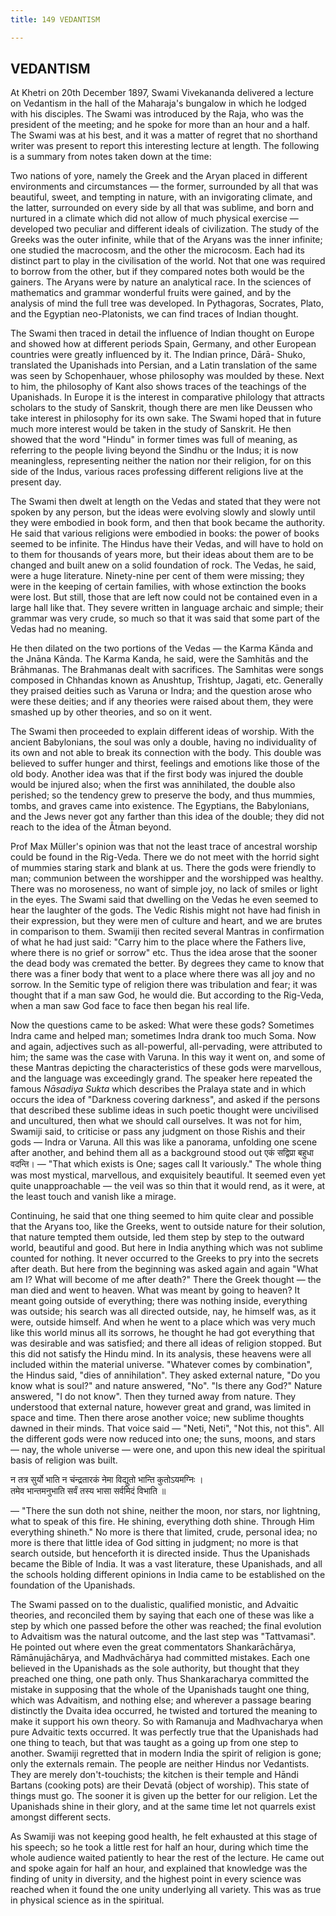 ```yaml
---
title: 149 VEDANTISM

---
```

  

## VEDANTISM

At Khetri on 20th December 1897, Swami Vivekananda delivered a lecture
on Vedantism in the hall of the Maharaja's bungalow in which he lodged
with his disciples. The Swami was introduced by the Raja, who was the
president of the meeting; and he spoke for more than an hour and a half.
The Swami was at his best, and it was a matter of regret that no
shorthand writer was present to report this interesting lecture at
length. The following is a summary from notes taken down at the time:

Two nations of yore, namely the Greek and the Aryan placed in different
environments and circumstances — the former, surrounded by all that was
beautiful, sweet, and tempting in nature, with an invigorating climate,
and the latter, surrounded on every side by all that was sublime, and
born and nurtured in a climate which did not allow of much physical
exercise — developed two peculiar and different ideals of civilization.
The study of the Greeks was the outer infinite, while that of the Aryans
was the inner infinite; one studied the macrocosm, and the other the
microcosm. Each had its distinct part to play in the civilisation of the
world. Not that one was required to borrow from the other, but if they
compared notes both would be the gainers. The Aryans were by nature an
analytical race. In the sciences of mathematics and grammar wonderful
fruits were gained, and by the analysis of mind the full tree was
developed. In Pythagoras, Socrates, Plato, and the Egyptian
neo-Platonists, we can find traces of Indian thought.

The Swami then traced in detail the influence of Indian thought on
Europe and showed how at different periods Spain, Germany, and other
European countries were greatly influenced by it. The Indian prince,
Dārā- Shuko, translated the Upanishads into Persian, and a Latin
translation of the same was seen by Schopenhauer, whose philosophy was
moulded by these. Next to him, the philosophy of Kant also shows traces
of the teachings of the Upanishads. In Europe it is the interest in
comparative philology that attracts scholars to the study of Sanskrit,
though there are men like Deussen who take interest in philosophy for
its own sake. The Swami hoped that in future much more interest would be
taken in the study of Sanskrit. He then showed that the word "Hindu" in
former times was full of meaning, as referring to the people living
beyond the Sindhu or the Indus; it is now meaningless, representing
neither the nation nor their religion, for on this side of the Indus,
various races professing different religions live at the present day.

The Swami then dwelt at length on the Vedas and stated that they were
not spoken by any person, but the ideas were evolving slowly and slowly
until they were embodied in book form, and then that book became the
authority. He said that various religions were embodied in books: the
power of books seemed to be infinite. The Hindus have their Vedas, and
will have to hold on to them for thousands of years more, but their
ideas about them are to be changed and built anew on a solid foundation
of rock. The Vedas, he said, were a huge literature. Ninety-nine per
cent of them were missing; they were in the keeping of certain families,
with whose extinction the books were lost. But still, those that are
left now could not be contained even in a large hall like that. They
severe written in language archaic and simple; their grammar was very
crude, so much so that it was said that some part of the Vedas had no
meaning.

He then dilated on the two portions of the Vedas — the Karma Kānda and
the Jnāna Kānda. The Karma Kanda, he said, were the Samhitās and the
Brāhmanas. The Brahmanas dealt with sacrifices. The Samhitas were songs
composed in Chhandas known as Anushtup, Trishtup, Jagati, etc. Generally
they praised deities such as Varuna or Indra; and the question arose who
were these deities; and if any theories were raised about them, they
were smashed up by other theories, and so on it went.

The Swami then proceeded to explain different ideas of worship. With the
ancient Babylonians, the soul was only a double, having no individuality
of its own and not able to break its connection with the body. This
double was believed to suffer hunger and thirst, feelings and emotions
like those of the old body. Another idea was that if the first body was
injured the double would be injured also; when the first was
annihilated, the double also perished; so the tendency grew to preserve
the body, and thus mummies, tombs, and graves came into existence. The
Egyptians, the Babylonians, and the Jews never got any farther than this
idea of the double; they did not reach to the idea of the Âtman beyond.

Prof Max Müller's opinion was that not the least trace of ancestral
worship could be found in the Rig-Veda. There we do not meet with the
horrid sight of mummies staring stark and blank at us. There the gods
were friendly to man; communion between the worshipper and the
worshipped was healthy. There was no moroseness, no want of simple joy,
no lack of smiles or light in the eyes. The Swami said that dwelling on
the Vedas he even seemed to hear the laughter of the gods. The Vedic
Rishis might not have had finish in their expression, but they were men
of culture and heart, and we are brutes in comparison to them. Swamiji
then recited several Mantras in confirmation of what he had just said:
"Carry him to the place where the Fathers live, where there is no grief
or sorrow" etc. Thus the idea arose that the sooner the dead body was
cremated the better. By degrees they came to know that there was a finer
body that went to a place where there was all joy and no sorrow. In the
Semitic type of religion there was tribulation and fear; it was thought
that if a man saw God, he would die. But according to the Rig-Veda, when
a man saw God face to face then began his real life.

Now the questions came to be asked: What were these gods? Sometimes
Indra came and helped man; sometimes Indra drank too much Soma. Now and
again, adjectives such as all-powerful, all-pervading, were attributed
to him; the same was the case with Varuna. In this way it went on, and
some of these Mantras depicting the characteristics of these gods were
marvellous, and the language was exceedingly grand. The speaker here
repeated the famous *Nāsadiya Sukta* which describes the Pralaya state
and in which occurs the idea of "Darkness covering darkness", and asked
if the persons that described these sublime ideas in such poetic thought
were uncivilised and uncultured, then what we should call ourselves. It
was not for him, Swamiji said, to criticise or pass any judgment on
those Rishis and their gods — Indra or Varuna. All this was like a
panorama, unfolding one scene after another, and behind them all as a
background stood out एकं सद्विप्रा बहुधा वदन्ति। — "That which exists is
One; sages call It variously." The whole thing was most mystical,
marvellous, and exquisitely beautiful. It seemed even yet quite
unapproachable — the veil was so thin that it would rend, as it were, at
the least touch and vanish like a mirage.

Continuing, he said that one thing seemed to him quite clear and
possible that the Aryans too, like the Greeks, went to outside nature
for their solution, that nature tempted them outside, led them step by
step to the outward world, beautiful and good. But here in India
anything which was not sublime counted for nothing. It never occurred to
the Greeks to pry into the secrets after death. But here from the
beginning was asked again and again "What am I? What will become of me
after death?" There the Greek thought — the man died and went to heaven.
What was meant by going to heaven? It meant going outside of everything;
there was nothing inside, everything was outside; his search was all
directed outside, nay, he himself was, as it were, outside himself. And
when he went to a place which was very much like this world minus all
its sorrows, he thought he had got everything that was desirable and was
satisfied; and there all ideas of religion stopped. But this did not
satisfy the Hindu mind. In its analysis, these heavens were all included
within the material universe. "Whatever comes by combination", the
Hindus said, "dies of annihilation". They asked external nature, "Do you
know what is soul?" and nature answered, "No". "Is there any God?"
Nature answered, "I do not know". Then they turned away from nature.
They understood that external nature, however great and grand, was
limited in space and time. Then there arose another voice; new sublime
thoughts dawned in their minds. That voice said — "Neti, Neti", "Not
this, not this". All the different gods were now reduced into one; the
suns, moons, and stars — nay, the whole universe — were one, and upon
this new ideal the spiritual basis of religion was built.

न तत्र सुर्यो भाति न चंन्द्रतारकं नेमा विद्युतो भान्ति कुतोऽयमग्निः ।  
तमेव भान्तमनुभाति सर्वं तस्य भासा सर्वमिदं विभाति ॥

— "There the sun doth not shine, neither the moon, nor stars, nor
lightning, what to speak of this fire. He shining, everything doth
shine. Through Him everything shineth." No more is there that limited,
crude, personal idea; no more is there that little idea of God sitting
in judgment; no more is that search outside, but henceforth it is
directed inside. Thus the Upanishads became the Bible of India. It was a
vast literature, these Upanishads, and all the schools holding different
opinions in India came to be established on the foundation of the
Upanishads.

The Swami passed on to the dualistic, qualified monistic, and Advaitic
theories, and reconciled them by saying that each one of these was like
a step by which one passed before the other was reached; the final
evolution to Advaitism was the natural outcome, and the last step was
"Tattvamasi". He pointed out where even the great commentators
Shankarāchārya, Rāmānujāchārya, and Madhvāchārya had committed mistakes.
Each one believed in the Upanishads as the sole authority, but thought
that they preached one thing, one path only. Thus Shankaracharya
committed the mistake in supposing that the whole of the Upanishads
taught one thing, which was Advaitism, and nothing else; and wherever a
passage bearing distinctly the Dvaita idea occurred, he twisted and
tortured the meaning to make it support his own theory. So with Ramanuja
and Madhvacharya when pure Advaitic texts occurred. It was perfectly
true that the Upanishads had one thing to teach, but that was taught as
a going up from one step to another. Swamiji regretted that in modern
India the spirit of religion is gone; only the externals remain. The
people are neither Hindus nor Vedantists. They are merely
don't-touchists; the kitchen is their temple and Hāndi Bartans (cooking
pots) are their Devatā (object of worship). This state of things must
go. The sooner it is given up the better for our religion. Let the
Upanishads shine in their glory, and at the same time let not quarrels
exist amongst different sects.

As Swamiji was not keeping good health, he felt exhausted at this stage
of his speech; so he took a little rest for half an hour, during which
time the whole audience waited patiently to hear the rest of the
lecture. He came out and spoke again for half an hour, and explained
that knowledge was the finding of unity in diversity, and the highest
point in every science was reached when it found the one unity
underlying all variety. This was as true in physical science as in the
spiritual.